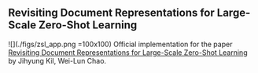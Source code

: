## Revisiting Document Representations for Large-Scale Zero-Shot Learning

![](./figs/zsl_app.png =100x100)
Official implementation for the paper [Revisiting Document Representations for Large-Scale Zero-Shot Learning]() by Jihyung Kil, Wei-Lun Chao.
